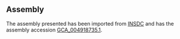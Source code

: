
Assembly
--------

The assembly presented has been imported from 
[INSDC](http://www.insdc.org) and has the assembly accession
[GCA\_004918735.1](http://www.ebi.ac.uk/ena/data/view/GCA_004918735.1).

